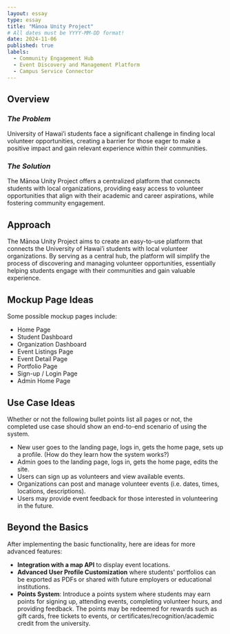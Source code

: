 ```yaml
---
layout: essay
type: essay
title: "Mānoa Unity Project"
# All dates must be YYYY-MM-DD format!
date: 2024-11-06
published: true
labels:
  - Community Engagement Hub
  - Event Discovery and Management Platform
  - Campus Service Connector 
---
```


## Overview

### *The Problem*

University of Hawai’i students face a significant challenge in finding local volunteer opportunities, creating a barrier for those eager to make a positive impact and gain relevant experience within their communities. 

### *The Solution*

The Mānoa Unity Project offers a centralized platform that connects students with local organizations, providing easy access to volunteer opportunities that align with their academic and career aspirations, while fostering community engagement. 

## Approach

The Mānoa Unity Project aims to create an easy-to-use platform that connects the University of Hawai’i students with local volunteer organizations. By serving as a central hub, the platform will simplify the process of discovering and managing volunteer opportunities, essentially helping students engage with their communities and gain valuable experience. 

## Mockup Page Ideas

Some possible mockup pages include:
- Home Page
- Student Dashboard
- Organization Dashboard
- Event Listings Page
- Event Detail Page
- Portfolio Page
- Sign-up / Login Page
- Admin Home Page

## Use Case Ideas

Whether or not the following bullet points list all pages or not, the completed use case should show an end-to-end scenario of using the system.

- New user goes to the landing page, logs in, gets the home page, sets up a profile. (How do they learn how the system works?)
- Admin goes to the landing page, logs in, gets the home page, edits the site.
- Users can sign up as volunteers and view available events.
- Organizations can post and manage volunteer events (i.e. dates, times, locations, descriptions).
- Users may provide event feedback for those interested in volunteering in the future.

## Beyond the Basics

After implementing the basic functionality, here are ideas for more advanced features:

- **Integration with a map API** to display event locations.
- **Advanced User Profile Customization** where students' portfolios can be exported as PDFs or shared with future employers or educational institutions.
- **Points System**: Introduce a points system where students may earn points for signing up, attending events, completing volunteer hours, and providing feedback. The points may be redeemed for rewards such as gift cards, free tickets to events, or certificates/recognition/academic credit from the university.  
